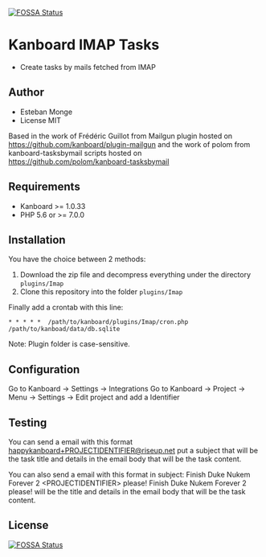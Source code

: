 [![FOSSA Status](https://app.fossa.io/api/projects/git%2Bgithub.com%2FEstebanMonge%2Fkanboard_imap_tasks.svg?type=shield)](https://app.fossa.io/projects/git%2Bgithub.com%2FEstebanMonge%2Fkanboard_imap_tasks?ref=badge_shield)

Kanboard IMAP Tasks
=====================


- Create tasks by mails fetched from IMAP

Author
------

- Esteban Monge
- License MIT

Based in the work of Frédéric Guillot from Mailgun plugin hosted on https://github.com/kanboard/plugin-mailgun
and the work of polom from kanboard-tasksbymail scripts hosted on https://github.com/polom/kanboard-tasksbymail

Requirements
------------

- Kanboard >= 1.0.33
- PHP 5.6 or >= 7.0.0

Installation
------------

You have the choice between 2 methods:

1. Download the zip file and decompress everything under the directory `plugins/Imap`
2. Clone this repository into the folder `plugins/Imap`

Finally add a crontab with this line:

	* * * * *  /path/to/kanboard/plugins/Imap/cron.php /path/to/kanboad/data/db.sqlite

Note: Plugin folder is case-sensitive.

Configuration
-------------

Go to Kanboard -> Settings -> Integrations
Go to Kanboard -> Project -> Menu -> Settings -> Edit project and add a Identifier

Testing
-------

You can send a email with this format happykanboard+PROJECTIDENTIFIER@riseup.net put a subject that will be the task title and details in the email body that will be the task content.

You can also send a email with this format in subject: Finish Duke Nukem Forever 2 \<PROJECTIDENTIFIER\> please! Finish Duke Nukem Forever 2 please! will be the title and details in the email body that will be the task content.


## License
[![FOSSA Status](https://app.fossa.io/api/projects/git%2Bgithub.com%2FEstebanMonge%2Fkanboard_imap_tasks.svg?type=large)](https://app.fossa.io/projects/git%2Bgithub.com%2FEstebanMonge%2Fkanboard_imap_tasks?ref=badge_large)